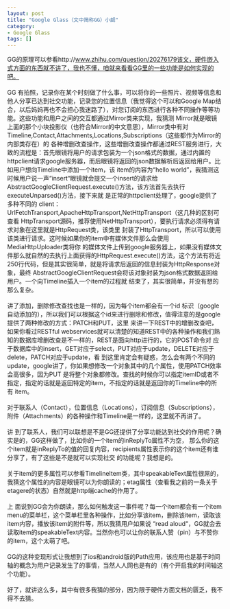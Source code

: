 ```yaml
---
layout: post
title: "Google Glass（文中简称GG）小觑"
category: 
- Google Glass
tags: []
---
```




GG的原理可以参看http://www.zhihu.com/question/20276179该文，硬件嵌入式方面的东西就不讲了，我也不懂，咱就来看看GG里的一些功能是如何实现的吧。</br></br>
GG 有拍照，记录你在某个时刻做了什么事，可以将你的一些照片、视频等信息和他人分享已达到社交功能，记录您的位置信息（我觉得这个可以和Google Map结合，以后妈妈再也不会担心我迷路了），对您订阅的东西进行各种不同操作等等功能。这些功能和用户之间的交互都通过Mirror类来实现，我猜测 Mirror就是眼镜上面的那个小块投影仪（也符合Mirror的中文意思），Mirror类中有对 Timeline,Contact,Attachments,Locations,Subscriptions（这些都作为Mirror的内部类存在）的 各种增删改查操作，这些增删改查操作都通过REST服务进行，大致的流程是：首先眼镜将用户的请求包装为一个json格式的数据，通过内置的 httpclient请求google服务器，而后眼镜将返回的json数据解析后返回给用户。比如用户想向Timeline中添加一个item，该 item的内容为“hello world”，我猜测这时候用户说一声“insert“眼镜就会提交一个insert的请求给 AbstractGoogleClientRequest.execute()方法，该方法首先去执行executeUnparsed()方法，接下来就 是正常的httpclient处理了，google提供了多种不同的 client：UrlFetchTransport,ApacheHttpTransport,NetHttpTransport（这几种的区别可查看 HttpTransport源码，推荐使用NetHttpTransport），要执行请求必须得有请求对象在这里就是HttpRequest类，该类里 封装了HttpTransport，所以可以使用该类进行请求。这时候如果你的item中有媒体文件那么会使用MediaHttpUploader类将你 的媒体文件上传到google服务器上，如果没有媒体文件那么就自然的去执行上面获得的HttpRequest.execute()方法，这个方法有将近 250行代码，但是其实很简单，就是将请求后返回的信息封装为HttpResponse对象，最终 AbstractGoogleClientRequest会将该对象封装为json格式数据返回给用户。一个向Timeline插入一个item的过程就 结束了，其实很简单，并没有想的那么复杂。</br></br>
讲了添加，删除修改查找也是一样的，因为每个item都会有一个id 标识（google自动添加的），所以我们可以根据这个id来进行删除和修改，值得注意的是google提供了两种修改的方式：PATCH和PUT，这里 来讲一下REST中的增删改查吧，如果你看过RESTful webservices就可以清楚的知道REST中的各种操作和我们熟知的数据库增删改查是不一样的，REST是面向http进行的，它的POST命令对 应于数据库中的insert，GET对应于select，PUT对应于update，DELETE对应于delete，PATCH对应于update，看 到这里肯定会有疑惑，怎么会有两个不同的update，google讲了，你如果想修改一个对象其中的几个属性，使用PATCH效率会高很多，因为PUT 是将整个对象都修改。查找的时候你可以指定itemID或者不指定，指定的话就是返回特定的item，不指定的话就是返回你的Timeline中的所有 item。</br></br>
对于联系人（Contact），位置信息（Locations），订阅信息（Subscriptions），附件（Attachments）的各种操作和Timeline是一样的，这里就不再讲了。</br></br>
讲 到了联系人，我们可以联想是不是GG还提供了分享功能达到社交的作用呢？确实是的，GG这样做了，比如你的一个item的inReplyTo属性不为空， 那么你的这个item就是inReplyTo的值的回复内容，recipients属性表示你的这个item还有谁分享了，有了这些是不是就可以实现社交 的功能呢？我想是的。</br></br>
关于item的更多属性可以参看TimelineItem类，其中speakableText属性很屌的，我猜这个属性的内容是眼镜可以为你朗读的；etag属性（查看我之前的一条关于etagere的状态）自然就是http端cache的作用了。</br></br>
上 面说到GG会为你朗读，那么如何触发这一事件呢？每一个item都会有一个item menu的菜单栏，这个菜单栏里各种操作，比如分享该item，删除该item，读取该item内容，播放该item的附件等，所以我猜用户如果说 “read aloud“，GG就会去读取item的speakableText内容。当然你也可以让你的联系人赞（pin）与不赞你的item，这个太萌了吧。</br></br>
GG的这种变现形式让我想到了ios和android版的Path应用，该应用也是基于时间轴的概念为用户记录发生了的事情，当然人人网也是有的（有个开启我的时间轴这个功能）。</br></br>
好了，就讲这么多，其中有很多我猜的部分，因为限于硬件方面文档的匮乏，我不得不去猜。